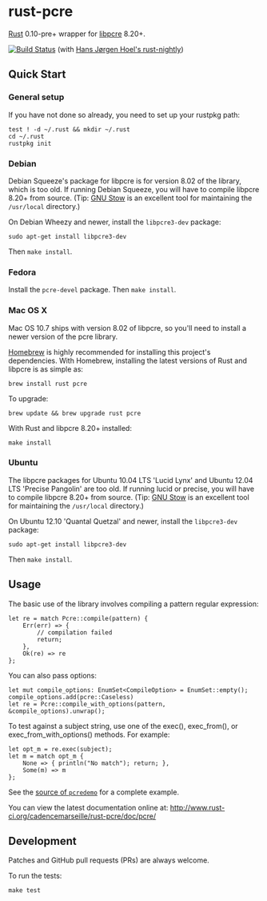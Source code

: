 # rust-pcre
[Rust](https://github.com/mozilla/rust) 0.10-pre+ wrapper for [libpcre](http://pcre.org/) 8.20+.

[![Build Status](https://travis-ci.org/cadencemarseille/rust-pcre.png?branch=master)](https://travis-ci.org/cadencemarseille/rust-pcre) (with [Hans Jørgen Hoel's rust-nightly](http://hiho.io/rust-ci/))

## Quick Start

### General setup
If you have not done so already, you need to set up your rustpkg path:

    test ! -d ~/.rust && mkdir ~/.rust
    cd ~/.rust
    rustpkg init

### Debian

Debian Squeeze's package for libpcre is for version 8.02 of the library, which is too old. If running Debian Squeeze, you will have to compile libpcre 8.20+ from source. (Tip: [GNU Stow](http://www.gnu.org/software/stow/) is an excellent tool for maintaining the `/usr/local` directory.)

On Debian Wheezy and newer, install the `libpcre3-dev` package:

    sudo apt-get install libpcre3-dev

Then `make install`.


### Fedora

Install the `pcre-devel` package. Then `make install`.

### Mac OS X

Mac OS 10.7 ships with version 8.02 of libpcre, so you'll need to install a newer version of the pcre library.

[Homebrew](http://brew.sh/) is highly recommended for installing this project's dependencies. With Homebrew, installing the latest versions of Rust and libpcre is as simple as:

    brew install rust pcre

To upgrade:

    brew update && brew upgrade rust pcre

With Rust and libpcre 8.20+ installed:

    make install

### Ubuntu
The libpcre packages for Ubuntu 10.04 LTS 'Lucid Lynx' and Ubuntu 12.04 LTS 'Precise Pangolin' are too old. If running lucid or precise, you will have to compile libpcre 8.20+ from source. (Tip: [GNU Stow](http://www.gnu.org/software/stow/) is an excellent tool for maintaining the `/usr/local` directory.)

On Ubuntu 12.10 'Quantal Quetzal' and newer, install the `libpcre3-dev` package:

    sudo apt-get install libpcre3-dev

Then `make install`.

## Usage
The basic use of the library involves compiling a pattern regular expression:

    let re = match Pcre::compile(pattern) {
        Err(err) => {
        	// compilation failed
        	return;
        },
        Ok(re) => re
    };

You can also pass options:

    let mut compile_options: EnumSet<CompileOption> = EnumSet::empty();
    compile_options.add(pcre::Caseless)
    let re = Pcre::compile_with_options(pattern, &compile_options).unwrap();

To test against a subject string, use one of the exec(), exec_from(), or exec_from_with_options() methods. For example:

    let opt_m = re.exec(subject);
    let m = match opt_m {
        None => { println("No match"); return; },
        Some(m) => m
    };

See the [source of `pcredemo`](https://github.com/cadencemarseille/rust-pcre/blob/master/src/pcredemo/main.rs) for a complete example.

You can view the latest documentation online at: http://www.rust-ci.org/cadencemarseille/rust-pcre/doc/pcre/

## Development

Patches and GitHub pull requests (PRs) are always welcome.

To run the tests:

    make test
